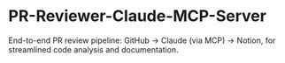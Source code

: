 # PR-Reviewer-Claude-MCP-Server
End-to-end PR review pipeline: GitHub → Claude (via MCP) → Notion, for streamlined code analysis and documentation.
